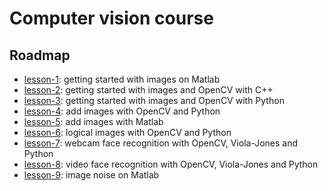 # Computer vision course

## Roadmap

* [lesson-1](lesson-1): getting started with images on Matlab
* [lesson-2](lesson-2): getting started with images and OpenCV with C++
* [lesson-3](lesson-3): getting started with images and OpenCV with Python
* [lesson-4](lesson-4): add images with OpenCV and Python
* [lesson-5](lesson-5): add images with Matlab
* [lesson-6](lesson-6): logical images with OpenCV and Python
* [lesson-7](lesson-7): webcam face recognition with OpenCV, Viola-Jones and Python
* [lesson-8](lesson-8): video face recognition with OpenCV, Viola-Jones and Python
* [lesson-9](lesson-9): image noise on Matlab
